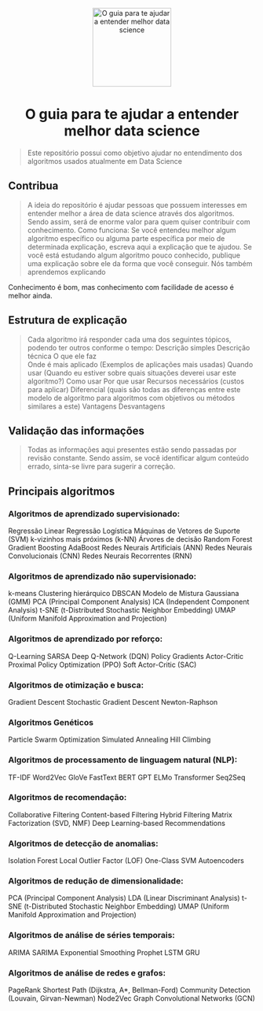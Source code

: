 <p align="center">
  <a href="[https://github.com/E-crls/Entendendo-os-algoritmos]">
    <img src="./images/guia.png" alt="O guia para te ajudar a entender melhor data science" width="160" height="160">
  </a>
  <h1 align="center">O guia para te ajudar a entender melhor data science</h1>
</p>

> Este repositório possui como objetivo ajudar no entendimento dos algoritmos usados atualmente em Data Science

## Contribua
> A ideia do repositório é ajudar pessoas que possuem interesses em entender melhor a área de data science através dos algoritmos. Sendo assim, será de enorme valor para quem quiser contribuir com conhecimento.
> Como funciona: 
>   Se você entendeu melhor algum algoritmo específico ou alguma parte específica por meio de determinada explicação, escreva aqui a explicação que te ajudou.
>   Se você está estudando algum algoritmo pouco conhecido, publique uma explicação sobre ele da forma que você conseguir. Nós também aprendemos explicando

Conhecimento é bom, mas conhecimento com facilidade de acesso é melhor ainda.

## Estrutura de explicação
>Cada algoritmo irá responder cada uma dos seguintes tópicos, podendo ter outros conforme o tempo:
Descrição simples
Descrição técnica
O que ele faz  
Onde é mais aplicado (Exemplos de aplicações mais usadas) 
Quando usar (Quando eu estiver sobre quais situações deverei usar este algoritmo?) 
Como usar 
Por que usar 
Recursos necessários (custos para aplicar) 
Diferencial (quais são todas as diferenças entre este modelo de algoritmo para algoritmos com objetivos ou métodos similares a este) 
Vantagens 
Desvantagens

## Validação das informações
>Todas as informações aqui presentes estão sendo passadas por revisão constante. Sendo assim, se você identificar algum conteúdo errado, sinta-se livre para sugerir a correção.

## Principais algoritmos 
### Algoritmos de aprendizado supervisionado: 

Regressão Linear 
Regressão Logística 
Máquinas de Vetores de Suporte (SVM) 
k-vizinhos mais próximos (k-NN) 
Árvores de decisão 
Random Forest 
Gradient Boosting 
AdaBoost 
Redes Neurais Artificiais (ANN) 
Redes Neurais Convolucionais (CNN) 
Redes Neurais Recorrentes (RNN) 

### Algoritmos de aprendizado não supervisionado: 

k-means 
Clustering hierárquico 
DBSCAN 
Modelo de Mistura Gaussiana (GMM) 
PCA (Principal Component Analysis) 
ICA (Independent Component Analysis) 
t-SNE (t-Distributed Stochastic Neighbor Embedding) 
UMAP (Uniform Manifold Approximation and Projection) 

### Algoritmos de aprendizado por reforço: 

Q-Learning 
SARSA 
Deep Q-Network (DQN) 
Policy Gradients 
Actor-Critic 
Proximal Policy Optimization (PPO) 
Soft Actor-Critic (SAC) 

### Algoritmos de otimização e busca: 

Gradient Descent 
Stochastic Gradient Descent 
Newton-Raphson 

### Algoritmos Genéticos 

Particle Swarm Optimization 
Simulated Annealing 
Hill Climbing 

### Algoritmos de processamento de linguagem natural (NLP): 

TF-IDF 
Word2Vec 
GloVe 
FastText 
BERT 
GPT 
ELMo 
Transformer 
Seq2Seq 

### Algoritmos de recomendação: 

Collaborative Filtering 
Content-based Filtering 
Hybrid Filtering 
Matrix Factorization (SVD, NMF) 
Deep Learning-based Recommendations 

### Algoritmos de detecção de anomalias: 

Isolation Forest 
Local Outlier Factor (LOF) 
One-Class SVM 
Autoencoders 

### Algoritmos de redução de dimensionalidade: 

PCA (Principal Component Analysis) 
LDA (Linear Discriminant Analysis) 
t-SNE (t-Distributed Stochastic Neighbor Embedding) 
UMAP (Uniform Manifold Approximation and Projection) 

### Algoritmos de análise de séries temporais: 

ARIMA 
SARIMA 
Exponential Smoothing 
Prophet 
LSTM 
GRU 

### Algoritmos de análise de redes e grafos: 

PageRank 
Shortest Path (Dijkstra, A*, Bellman-Ford) 
Community Detection (Louvain, Girvan-Newman) 
Node2Vec 
Graph Convolutional Networks (GCN) 

